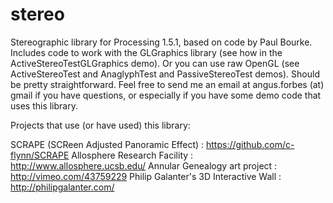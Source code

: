 stereo
======

Stereographic library for Processing 1.5.1, based on code by Paul Bourke. 
Includes code to work with the GLGraphics library (see how in the ActiveStereoTestGLGraphics demo). 
Or you can use raw OpenGL (see ActiveStereoTest and AnaglyphTest and PassiveStereoTest demos). 
Should be pretty straightforward. Feel free to send me an email at angus.forbes (at) gmail if you have questions, 
or especially if you have some demo code that uses this library.

Projects that use (or have used) this library:

SCRAPE (SCReen Adjusted Panoramic Effect) : https://github.com/c-flynn/SCRAPE
Allosphere Research Facility : http://www.allosphere.ucsb.edu/
Annular Genealogy art project : http://vimeo.com/43759229
Philip Galanter's 3D Interactive Wall : http://philipgalanter.com/
